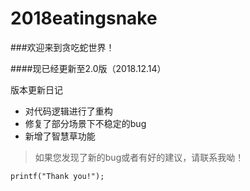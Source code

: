 # 2018eatingsnake

###欢迎来到贪吃蛇世界！

####现已经更新至2.0版（2018.12.14）

版本更新日记  

* 对代码逻辑进行了重构
* 修复了部分场景下不稳定的bug
* 新增了智慧草功能

> 如果您发现了新的bug或者有好的建议，请联系我呦！

`printf("Thank you!");`
